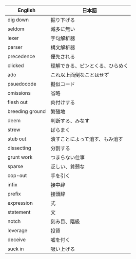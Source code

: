 |English|日本語|
|---|---|
|dig down|掘り下げる|
|seldom|滅多に無い|
|lexer|字句解析器|
|parser|構文解析器|
|precedence|優先される|
|clicked|理解できる、ピンとくる、ひらめく|
|ado|これ以上面倒なことはせず|
|psuedocode|擬似コード|
|omissions|省略|
|flesh out|肉付けする|
|breeding ground|繁殖地|
|deem|判断する、みなす|
|strew|ばらまく|
|stub out|潰すことによって消す、もみ消す|
|dissecting|分割する|
|grunt work|つまらない仕事|
|sparse|乏しい、貧弱な|
|cop-out|手を引く|
|infix|接中辞|
|prefix|接頭辞|
|expression|式|
|statement|文|
|notch|刻み目、階級|
|leverage|投資|
|deceive|嘘を付く|
|suck in|吸い上げる|
